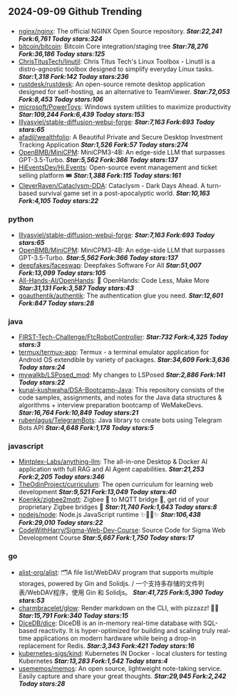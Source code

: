 ## 2024-09-09 Github Trending

### 
* [nginx/nginx](https://github.com/nginx/nginx): The official NGINX Open Source repository. ***Star:22,241 Fork:6,761 Today stars:324***
* [bitcoin/bitcoin](https://github.com/bitcoin/bitcoin): Bitcoin Core integration/staging tree ***Star:78,276 Fork:36,186 Today stars:125***
* [ChrisTitusTech/linutil](https://github.com/ChrisTitusTech/linutil): Chris Titus Tech's Linux Toolbox - Linutil is a distro-agnostic toolbox designed to simplify everyday Linux tasks. ***Star:1,318 Fork:142 Today stars:236***
* [rustdesk/rustdesk](https://github.com/rustdesk/rustdesk): An open-source remote desktop application designed for self-hosting, as an alternative to TeamViewer. ***Star:72,053 Fork:8,453 Today stars:106***
* [microsoft/PowerToys](https://github.com/microsoft/PowerToys): Windows system utilities to maximize productivity ***Star:109,244 Fork:6,439 Today stars:153***
* [lllyasviel/stable-diffusion-webui-forge](https://github.com/lllyasviel/stable-diffusion-webui-forge):  ***Star:7,163 Fork:693 Today stars:65***
* [afadil/wealthfolio](https://github.com/afadil/wealthfolio): A Beautiful Private and Secure Desktop Investment Tracking Application ***Star:1,526 Fork:57 Today stars:274***
* [OpenBMB/MiniCPM](https://github.com/OpenBMB/MiniCPM): MiniCPM3-4B: An edge-side LLM that surpasses GPT-3.5-Turbo. ***Star:5,562 Fork:366 Today stars:137***
* [HiEventsDev/Hi.Events](https://github.com/HiEventsDev/Hi.Events): Open-source event management and ticket selling platform 🎟️ ***Star:1,388 Fork:115 Today stars:161***
* [CleverRaven/Cataclysm-DDA](https://github.com/CleverRaven/Cataclysm-DDA): Cataclysm - Dark Days Ahead. A turn-based survival game set in a post-apocalyptic world. ***Star:10,163 Fork:4,105 Today stars:22***

### python
* [lllyasviel/stable-diffusion-webui-forge](https://github.com/lllyasviel/stable-diffusion-webui-forge):  ***Star:7,163 Fork:693 Today stars:65***
* [OpenBMB/MiniCPM](https://github.com/OpenBMB/MiniCPM): MiniCPM3-4B: An edge-side LLM that surpasses GPT-3.5-Turbo. ***Star:5,562 Fork:366 Today stars:137***
* [deepfakes/faceswap](https://github.com/deepfakes/faceswap): Deepfakes Software For All ***Star:51,007 Fork:13,099 Today stars:105***
* [All-Hands-AI/OpenHands](https://github.com/All-Hands-AI/OpenHands): 🙌 OpenHands: Code Less, Make More ***Star:31,131 Fork:3,587 Today stars:43***
* [goauthentik/authentik](https://github.com/goauthentik/authentik): The authentication glue you need. ***Star:12,601 Fork:847 Today stars:28***

### java
* [FIRST-Tech-Challenge/FtcRobotController](https://github.com/FIRST-Tech-Challenge/FtcRobotController):  ***Star:732 Fork:4,325 Today stars:3***
* [termux/termux-app](https://github.com/termux/termux-app): Termux - a terminal emulator application for Android OS extendible by variety of packages. ***Star:34,609 Fork:3,636 Today stars:24***
* [mywalkb/LSPosed_mod](https://github.com/mywalkb/LSPosed_mod): My changes to LSPosed ***Star:2,886 Fork:141 Today stars:22***
* [kunal-kushwaha/DSA-Bootcamp-Java](https://github.com/kunal-kushwaha/DSA-Bootcamp-Java): This repository consists of the code samples, assignments, and notes for the Java data structures & algorithms + interview preparation bootcamp of WeMakeDevs. ***Star:16,764 Fork:10,849 Today stars:21***
* [rubenlagus/TelegramBots](https://github.com/rubenlagus/TelegramBots): Java library to create bots using Telegram Bots API ***Star:4,648 Fork:1,178 Today stars:5***

### javascript
* [Mintplex-Labs/anything-llm](https://github.com/Mintplex-Labs/anything-llm): The all-in-one Desktop & Docker AI application with full RAG and AI Agent capabilities. ***Star:21,253 Fork:2,205 Today stars:346***
* [TheOdinProject/curriculum](https://github.com/TheOdinProject/curriculum): The open curriculum for learning web development ***Star:9,521 Fork:13,049 Today stars:40***
* [Koenkk/zigbee2mqtt](https://github.com/Koenkk/zigbee2mqtt): Zigbee 🐝 to MQTT bridge 🌉, get rid of your proprietary Zigbee bridges 🔨 ***Star:11,740 Fork:1,643 Today stars:8***
* [nodejs/node](https://github.com/nodejs/node): Node.js JavaScript runtime ✨🐢🚀✨ ***Star:106,438 Fork:29,010 Today stars:22***
* [CodeWithHarry/Sigma-Web-Dev-Course](https://github.com/CodeWithHarry/Sigma-Web-Dev-Course): Source Code for Sigma Web Development Course ***Star:5,667 Fork:1,750 Today stars:17***

### go
* [alist-org/alist](https://github.com/alist-org/alist): 🗂️A file list/WebDAV program that supports multiple storages, powered by Gin and Solidjs. / 一个支持多存储的文件列表/WebDAV程序，使用 Gin 和 Solidjs。 ***Star:41,725 Fork:5,390 Today stars:53***
* [charmbracelet/glow](https://github.com/charmbracelet/glow): Render markdown on the CLI, with pizzazz! 💅🏻 ***Star:15,791 Fork:340 Today stars:15***
* [DiceDB/dice](https://github.com/DiceDB/dice): DiceDB is an in-memory real-time database with SQL-based reactivity. It is hyper-optimized for building and scaling truly real-time applications on modern hardware while being a drop-in replacement for Redis. ***Star:3,343 Fork:421 Today stars:16***
* [kubernetes-sigs/kind](https://github.com/kubernetes-sigs/kind): Kubernetes IN Docker - local clusters for testing Kubernetes ***Star:13,283 Fork:1,542 Today stars:4***
* [usememos/memos](https://github.com/usememos/memos): An open source, lightweight note-taking service. Easily capture and share your great thoughts. ***Star:29,945 Fork:2,242 Today stars:28***
